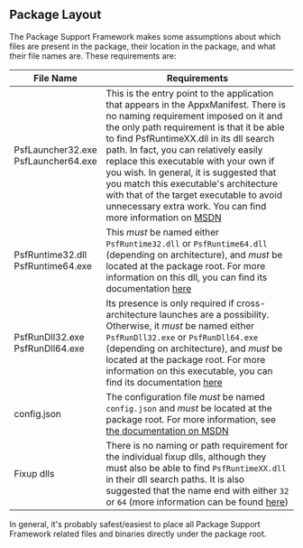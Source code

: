 ## Package Layout
The Package Support Framework makes some assumptions about which files are present in the package, their location in the package, and what their file names are. These requirements are:

| File Name | Requirements |
| --------- | ------------ |
| PsfLauncher32.exe<br>PsfLauncher64.exe | This is the entry point to the application that appears in the AppxManifest. There is no naming requirement imposed on it and the only path requirement is that it be able to find PsfRuntimeXX.dll in its dll search path. In fact, you can relatively easily replace this executable with your own if you wish. In general, it is suggested that you match this executable's architecture with that of the target executable to avoid unnecessary extra work. You can find more information on [MSDN](https://docs.microsoft.com/windows/uwp/porting/package-support-framework#create-a-configuration-file) |
| PsfRuntime32.dll<br>PsfRuntime64.exe | This _must_ be named either `PsfRuntime32.dll` or `PsfRuntime64.dll` (depending on architecture), and _must_ be located at the package root. For more information on this dll, you can find its documentation [here](PsfRuntime/readme.md) |
| PsfRunDll32.exe<br>PsfRunDll64.exe | Its presence is only required if cross-architecture launches are a possibility. Otherwise, it _must_ be named either `PsfRunDll32.exe` or `PsfRunDll64.exe` (depending on architecture), and _must_ be located at the package root. For more information on this executable, you can find its documentation [here](PsfRunDll/readme.md) |
| config.json | The configuration file _must_ be named `config.json` and _must_ be located at the package root. For more information, see [the documentation on MSDN](https://docs.microsoft.com/windows/uwp/porting/package-support-framework#create-a-configuration-file) |
| Fixup dlls | There is no naming or path requirement for the individual fixup dlls, although they must also be able to find `PsfRuntimeXX.dll` in their dll search paths. It is also suggested that the name end with either `32` or `64` (more information can be found [here](PsfRuntime/readme.md#fixup-loading)) |

In general, it's probably safest/easiest to place all Package Support Framework related files and binaries directly under the package root.
